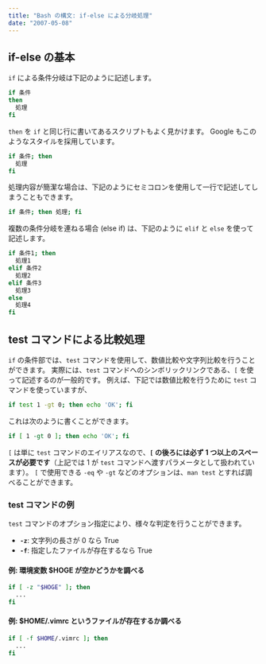 ```yaml
---
title: "Bash の構文: if-else による分岐処理"
date: "2007-05-08"
---
```


if-else の基本
----

`if` による条件分岐は下記のように記述します。

```bash
if 条件
then
  処理
fi
```

`then` を `if` と同じ行に書いてあるスクリプトもよく見かけます。
Google もこのようなスタイルを採用しています。

```bash
if 条件; then
  処理
fi
```

処理内容が簡潔な場合は、下記のようにセミコロンを使用して一行で記述してしまうこともできます。

```bash
if 条件; then 処理; fi
```

複数の条件分岐を連ねる場合 (else if) は、下記のように `elif` と `else` を使って記述します。

```bash
if 条件1; then
  処理1
elif 条件2
  処理2
elif 条件3
  処理3
else
  処理4
fi
```


test コマンドによる比較処理
----

`if` の条件部では、`test` コマンドを使用して、数値比較や文字列比較を行うことができます。
実際には、`test` コマンドへのシンボリックリンクである、`[` を使って記述するのが一般的です。
例えば、下記では数値比較を行うために `test` コマンドを使っていますが、

```bash
if test 1 -gt 0; then echo 'OK'; fi
```

これは次のように書くことができます。

```bash
if [ 1 -gt 0 ]; then echo 'OK'; fi
```

`[` は単に `test` コマンドのエイリアスなので、**`[` の後ろには必ず 1 つ以上のスペースが必要です**（上記では 1 が `test` コマンドへ渡すパラメータとして扱われています）。
`[` で使用できる `-eq` や `-gt` などのオプションは、`man test` とすれば調べることができます。


### test コマンドの例

`test` コマンドのオプション指定により、様々な判定を行うことができます。

* <b>`-z`</b>: 文字列の長さが 0 なら True
* <b>`-f`</b>: 指定したファイルが存在するなら True

#### 例: 環境変数 $HOGE が空かどうかを調べる

```bash
if [ -z "$HOGE" ]; then
  ...
fi
```

#### 例: $HOME/.vimrc というファイルが存在するか調べる

```bash
if [ -f $HOME/.vimrc ]; then
  ...
fi
```

